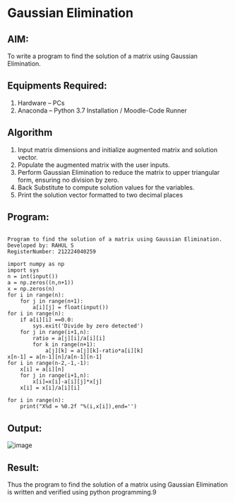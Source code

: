 # Gaussian Elimination

## AIM:
To write a program to find the solution of a matrix using Gaussian Elimination.

## Equipments Required:
1. Hardware – PCs
2. Anaconda – Python 3.7 Installation / Moodle-Code Runner

## Algorithm
1. Input matrix dimensions and initialize augmented matrix and solution vector.
2. Populate the augmented matrix with the user inputs.
3. Perform Gaussian Elimination to reduce the matrix to upper triangular form, ensuring no division by zero.
4. Back Substitute to compute solution values for the variables.
5. Print the solution vector formatted to two decimal places

## Program:
```

Program to find the solution of a matrix using Gaussian Elimination.
Developed by: RAHUL S
RegisterNumber: 212224040259
```

    import numpy as np
    import sys
    n = int(input())
    a = np.zeros((n,n+1))
    x = np.zeros(n)
    for i in range(n):
        for j in range(n+1):
            a[i][j] = float(input())
    for i in range(n):
        if a[i][i] ==0.0:
            sys.exit('Divide by zero detected')
        for j in range(i+1,n):
            ratio = a[j][i]/a[i][i]
            for k in range(n+1):
                a[j][k] = a[j][k]-ratio*a[i][k]
    x[n-1] = a[n-1][n]/a[n-1][n-1]
    for i in range(n-2,-1,-1):
        x[i] = a[i][n]
        for j in range(i+1,n):
            x[i]=x[i]-a[i][j]*x[j]
        x[i] = x[i]/a[i][i]
        
    for i in range(n):
        print("X%d = %0.2f "%(i,x[i]),end='')


## Output:
![image](https://github.com/user-attachments/assets/ee257dcb-65b4-47a0-91cd-f270110f8297)



## Result:
Thus the program to find the solution of a matrix using Gaussian Elimination is written and verified using python programming.9
